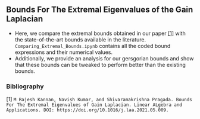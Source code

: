 ## Bounds For The Extremal Eigenvalues of the Gain Laplacian

- Here, we compare the extremal bounds obtained in our paper [[1]](#1) with the state-of-the-art bounds available in the literature. `Comparing_Extremal_Bounds.ipynb` contains all the coded bound expressions and their numerical values. 
- Additionally, we provide an analysis for our gersgorian bounds and show that these bounds can be tweaked to perform better than the existing bounds.



### Bibliography
<a id="1">[1]</a> 
`M Rajesh Kannan, Navish Kumar, and Shivaramakrishna Pragada. Bounds For The Extremal Eigenvalues of Gain
Laplacian. Linear ALgebra and Applications. DOI: https://doi.org/10.1016/j.laa.2021.05.009.`

 
